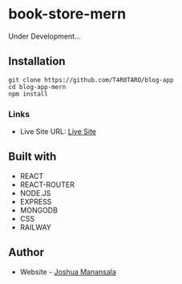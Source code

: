 # book-store-mern

Under Development...

## Installation

```
git clone https://github.com/T4R0TARO/blog-app
cd blog-app-mern
npm install
```

### Links

- Live Site URL: [Live Site](#)

## Built with

- REACT
- REACT-ROUTER
- NODE.JS
- EXPRESS
- MONGODB
- CSS
- RAILWAY

## Author

- Website - [Joshua Manansala](https://github.com/T4R0TARO)
